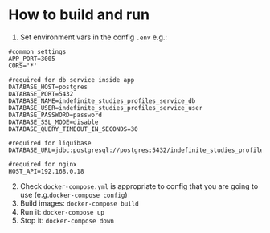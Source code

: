 # How to build and run
1. Set environment vars in the config `.env` e.g.:
```
#common settings
APP_PORT=3005
CORS='*'

#required for db service inside app
DATABASE_HOST=postgres
DATABASE_PORT=5432
DATABASE_NAME=indefinite_studies_profiles_service_db
DATABASE_USER=indefinite_studies_profiles_service_user
DATABASE_PASSWORD=password
DATABASE_SSL_MODE=disable
DATABASE_QUERY_TIMEOUT_IN_SECONDS=30

#required for liquibase
DATABASE_URL=jdbc:postgresql://postgres:5432/indefinite_studies_profiles_service_db

#required for nginx
HOST_API=192.168.0.18

```
2. Check `docker-compose.yml` is appropriate to config that you are going to use (e.g.`docker-compose config`)
3. Build images: `docker-compose build`
4. Run it: `docker-compose up`
5. Stop it: `docker-compose down`